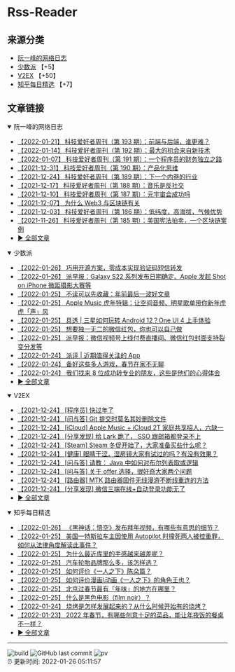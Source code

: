 # Rss-Reader

## 来源分类

* [阮一峰的网络日志](#阮一峰的网络日志)
* [少数派](#少数派) 【+5】
* [V2EX](#V2EX) 【+50】
* [知乎每日精选](#知乎每日精选) 【+7】

## 文章链接

<details open>
    <summary id="阮一峰的网络日志">
     阮一峰的网络日志
    </summary>


* [【2022-01-21】 科技爱好者周刊（第 193 期）：前端与后端，谁更难？](http://www.ruanyifeng.com/blog/2022/01/weekly-issue-193.html)
* [【2022-01-14】 科技爱好者周刊（第 192 期）：最大的机会来自新技术](http://www.ruanyifeng.com/blog/2022/01/weekly-issue-192.html)
* [【2022-01-07】 科技爱好者周刊（第 191 期）：一个程序员的财务独立之路](http://www.ruanyifeng.com/blog/2022/01/weekly-issue-191.html)
* [【2021-12-31】 科技爱好者周刊（第 190 期）：产品化思维](http://www.ruanyifeng.com/blog/2021/12/weekly-issue-190.html)
* [【2021-12-24】 科技爱好者周刊（第 189 期）：下一个内卷的行业](http://www.ruanyifeng.com/blog/2021/12/weekly-issue-189.html)
* [【2021-12-17】 科技爱好者周刊（第 188 期）：音乐是反社交](http://www.ruanyifeng.com/blog/2021/12/weekly-issue-188.html)
* [【2021-12-10】 科技爱好者周刊（第 187 期）：元宇宙会成功吗](http://www.ruanyifeng.com/blog/2021/12/weekly-issue-187.html)
* [【2021-12-07】 为什么 Web3 与区块链有关](http://www.ruanyifeng.com/blog/2021/12/web3.html)
* [【2021-12-03】 科技爱好者周刊（第 186 期）：低纬度，高海拔，气候优势](http://www.ruanyifeng.com/blog/2021/12/weekly-issue-186.html)
* [【2021-11-26】 科技爱好者周刊（第 185 期）：美国宪法拍卖，一个区块链案例](http://www.ruanyifeng.com/blog/2021/11/weekly-issue-185.html)
* [:arrow_forward: 全部文章](data/阮一峰的网络日志.md)
</details>

<details open>
    <summary id="少数派">
     少数派
    </summary>


* [【2022-01-26】 巧用开源方案，零成本实现验证码短信转发](https://sspai.com/post/71054)
* [【2022-01-26】 派早报：Galaxy S22 系列发布日期确定、Apple 发起 Shot on iPhone 微距摄影大赛等](https://sspai.com/post/71149)
* [【2022-01-25】 不读可以先收藏：年前最后一波好文章](https://sspai.com/post/71138)
* [【2022-01-25】 Apple Music 虎年特辑：让空间音频、明星歌单带你新年虎虎「声」风](https://sspai.com/post/71135)
* [【2022-01-25】 具透 | 三星如何玩转 Android 12？One UI 4 上手体验](https://sspai.com/post/71136)
* [【2022-01-25】 想要独一无二的微信红包，你也可以自己做](https://sspai.com/post/71104)
* [【2022-01-25】 派早报：微信视频号上线付费直播间、微信红包封面支持裂变分发等](https://sspai.com/post/71133)
* [【2022-01-24】 派评 | 近期值得关注的 App](https://sspai.com/post/71122)
* [【2022-01-24】 备好这些多人游戏，春节在家不无聊](https://sspai.com/post/70965)
* [【2022-01-24】 我们找来 8 位成功转专业的朋友，这些是他们的心得体会](https://sspai.com/post/71117)
* [:arrow_forward: 全部文章](data/少数派.md)
</details>

<details open>
    <summary id="V2EX">
     V2EX
    </summary>


* [【2021-12-24】 [程序员] 快过年了](https://www.v2ex.com/t/824201)
* [【2021-12-24】 [问与答] Git 提交时莫名其妙删除文件](https://www.v2ex.com/t/824200)
* [【2021-12-24】 [iCloud] Apple Music + iCloud 2T 家庭共享招人，六缺一](https://www.v2ex.com/t/824199)
* [【2021-12-24】 [分享发现] 给 Lark 跪了， SSO 跟邮箱都登录不上](https://www.v2ex.com/t/824198)
* [【2021-12-24】 [Steam] Steam 冬促开始了，大家准备买些什么呢？](https://www.v2ex.com/t/824197)
* [【2021-12-24】 [健康] 眼睛干涩，湿房镜大家有试过的吗？有没有效果？](https://www.v2ex.com/t/824196)
* [【2021-12-24】 [问与答] 请教： Java 中如何对布尔列表取或逻辑](https://www.v2ex.com/t/824194)
* [【2021-12-24】 [问与答] 关于 offer 选择，很好奇大家两个问题](https://www.v2ex.com/t/824192)
* [【2021-12-24】 [路由器] MTK 路由器固件无线漫游不断线重连的方法](https://www.v2ex.com/t/824191)
* [【2021-12-24】 [分享发现] 微信三端在线+自动登录功能无了](https://www.v2ex.com/t/824190)
* [:arrow_forward: 全部文章](data/V2EX.md)
</details>

<details open>
    <summary id="知乎每日精选">
     知乎每日精选
    </summary>


* [【2022-01-26】 《黑神话：悟空》发布拜年视频，有哪些有意思的细节？](http://www.zhihu.com/question/513444321/answer/2325345743?utm_campaign=rss&utm_medium=rss&utm_source=rss&utm_content=title)
* [【2022-01-25】 美国一特斯拉车主因使用 Autopilot 时撞死两人被控重罪，如何从法律角度解读此事件？](http://www.zhihu.com/question/512458621/answer/2323876380?utm_campaign=rss&utm_medium=rss&utm_source=rss&utm_content=title)
* [【2022-01-25】 为什么最近库里的手感越来越差呢？](http://www.zhihu.com/question/510120535/answer/2324467384?utm_campaign=rss&utm_medium=rss&utm_source=rss&utm_content=title)
* [【2022-01-25】 汽车轮胎品牌那么多，该怎样选？](http://www.zhihu.com/question/338882903/answer/2324568847?utm_campaign=rss&utm_medium=rss&utm_source=rss&utm_content=title)
* [【2022-01-25】 如何评价《一人之下》陈朵篇？](http://www.zhihu.com/question/67960982/answer/2324332801?utm_campaign=rss&utm_medium=rss&utm_source=rss&utm_content=title)
* [【2022-01-25】 如何评价漫画\动画《一人之下》的角色王也？](http://www.zhihu.com/question/67052704/answer/2324346366?utm_campaign=rss&utm_medium=rss&utm_source=rss&utm_content=title)
* [【2022-01-25】 北京过春节最有「年味」的地方在哪里？](http://www.zhihu.com/question/508807121/answer/2323543916?utm_campaign=rss&utm_medium=rss&utm_source=rss&utm_content=title)
* [【2022-01-25】 什么是黑色电影（film noir）？](http://www.zhihu.com/question/19677674/answer/2323952693?utm_campaign=rss&utm_medium=rss&utm_source=rss&utm_content=title)
* [【2022-01-24】 烧烤是怎样发展起来的？从什么时候开始有的烧烤？](http://www.zhihu.com/question/39285680/answer/2323150886?utm_campaign=rss&utm_medium=rss&utm_source=rss&utm_content=title)
* [【2022-01-23】 2022 年春节，有哪些创意十足的菜品，能让年夜饭的餐桌不一样？](http://www.zhihu.com/question/511389698/answer/2322105292?utm_campaign=rss&utm_medium=rss&utm_source=rss&utm_content=title)
* [:arrow_forward: 全部文章](data/知乎每日精选.md)
</details>


---

![build](https://github.com/LikaiLee/rss-reader/workflows/rss%20reader/badge.svg)
![GitHub last commit](https://img.shields.io/github/last-commit/likailee/rss-reader)
![pv](https://pageview.vercel.app/?github_user=likailee) <br>
:alarm_clock: 更新时间: 2022-01-26 05:11:57